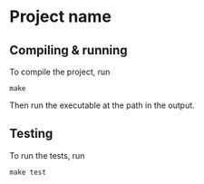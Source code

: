 # Project name

## Compiling & running
To compile the project, run

```shell
make 
```

Then run the executable at the path in the output.

## Testing
To run the tests, run
```shell
make test
```